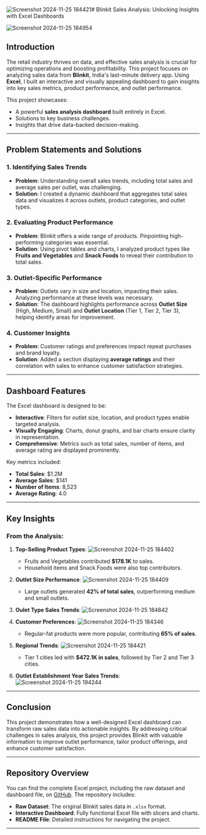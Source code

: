 ![Screenshot 2024-11-25 184421](https://github.com/user-attachments/assets/c07e0353-02ce-4d72-8e41-fa76a48b776c)# Blinkit Sales Analysis: Unlocking Insights with Excel Dashboards

![Screenshot 2024-11-25 184954](https://github.com/user-attachments/assets/ef6592c6-7763-48ab-bc69-aa2bf3595fed)


## Introduction

The retail industry thrives on data, and effective sales analysis is crucial for optimizing operations and boosting profitability. This project focuses on analyzing sales data from **Blinkit**, India's last-minute delivery app. Using **Excel**, I built an interactive and visually appealing dashboard to gain insights into key sales metrics, product performance, and outlet performance.

This project showcases:
- A powerful **sales analysis dashboard** built entirely in Excel.
- Solutions to key business challenges.
- Insights that drive data-backed decision-making.

---

## Problem Statements and Solutions

### 1. Identifying Sales Trends
- **Problem**: Understanding overall sales trends, including total sales and average sales per outlet, was challenging.
- **Solution**: I created a dynamic dashboard that aggregates total sales data and visualizes it across outlets, product categories, and outlet types. 

### 2. Evaluating Product Performance
- **Problem**: Blinkit offers a wide range of products. Pinpointing high-performing categories was essential.
- **Solution**: Using pivot tables and charts, I analyzed product types like **Fruits and Vegetables** and **Snack Foods** to reveal their contribution to total sales.

### 3. Outlet-Specific Performance
- **Problem**: Outlets vary in size and location, impacting their sales. Analyzing performance at these levels was necessary.
- **Solution**: The dashboard highlights performance across **Outlet Size** (High, Medium, Small) and **Outlet Location** (Tier 1, Tier 2, Tier 3), helping identify areas for improvement.

### 4. Customer Insights
- **Problem**: Customer ratings and preferences impact repeat purchases and brand loyalty.
- **Solution**: Added a section displaying **average ratings** and their correlation with sales to enhance customer satisfaction strategies.

---

## Dashboard Features

The Excel dashboard is designed to be:
- **Interactive**: Filters for outlet size, location, and product types enable targeted analysis.
- **Visually Engaging**: Charts, donut graphs, and bar charts ensure clarity in representation.
- **Comprehensive**: Metrics such as total sales, number of items, and average rating are displayed prominently.

Key metrics included:
- **Total Sales**: $1.2M
- **Average Sales**: $141
- **Number of Items**: 8,523
- **Average Rating**: 4.0
---

## Key Insights

### From the Analysis:
1. **Top-Selling Product Types**:
   ![Screenshot 2024-11-25 184402](https://github.com/user-attachments/assets/bf879d15-bb25-482c-ab68-2287dfe42679)
   - Fruits and Vegetables contributed **$178.1K** to sales.
   - Household items and Snack Foods were also top contributors.
   
2. **Outlet Size Performance**:
   ![Screenshot 2024-11-25 184409](https://github.com/user-attachments/assets/18f87918-2f9e-4f76-86ae-49e14d2edee0)
    - Large outlets generated **42% of total sales**, outperforming medium and small outlets.
3. **Oulet Type Sales Trends**:
     ![Screenshot 2024-11-25 184842](https://github.com/user-attachments/assets/bebf02ef-c76c-43f4-a2be-5c70b2fd1ce2)

4. **Customer Preferences**:
   ![Screenshot 2024-11-25 184346](https://github.com/user-attachments/assets/57062f5d-8c31-48b5-9990-bd5ac087d652)
   - Regular-fat products were more popular, contributing **65% of sales**.

5. **Regional Trends**:
   ![Screenshot 2024-11-25 184421](https://github.com/user-attachments/assets/5f8c0176-8f74-4d21-8498-b78dafabab79)
   - Tier 1 cities led with **$472.1K in sales**, followed by Tier 2 and Tier 3 cities.
6. **Outlet Establishment Year Sales Trends**:
   ![Screenshot 2024-11-25 194244](https://github.com/user-attachments/assets/8620214d-815c-4d6d-a5c6-bcfe6ce37235)

---

## Conclusion

This project demonstrates how a well-designed Excel dashboard can transform raw sales data into actionable insights. By addressing critical challenges in sales analysis, this project provides Blinkit with valuable information to improve outlet performance, tailor product offerings, and enhance customer satisfaction.

---

## Repository Overview

You can find the complete Excel project, including the raw dataset and dashboard file, on [GitHub](https://github.com/wheangeance/Blinkit-Sales-Analysis). The repository includes:
- **Raw Dataset**: The original Blinkit sales data in `.xlsx` format.
- **Interactive Dashboard**: Fully functional Excel file with slicers and charts.
- **README File**: Detailed instructions for navigating the project.

---

